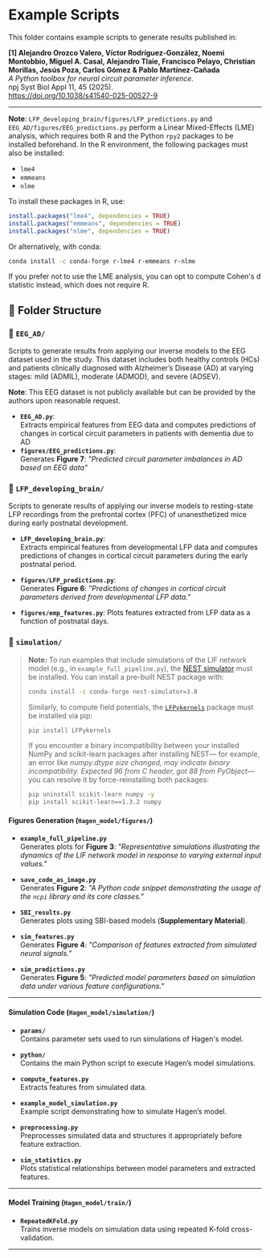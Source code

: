 # Example Scripts

This folder contains example scripts to generate results published in:

**[1] Alejandro Orozco Valero, Víctor Rodríguez-González, Noemi Montobbio, Miguel A. Casal, Alejandro Tlaie, 
Francisco Pelayo, Christian Morillas, Jesús Poza, Carlos Gómez & Pablo Martínez-Cañada**  
*A Python toolbox for neural circuit parameter inference.*  
npj Syst Biol Appl 11, 45 (2025).  
https://doi.org/10.1038/s41540-025-00527-9  

---

**Note**: `LFP_developing_brain/figures/LFP_predictions.py` and `EEG_AD/figures/EEG_predictions.py`  perform a Linear 
Mixed-Effects (LME) analysis, which requires both R and the Python `rpy2` packages to be installed beforehand. In 
the R environment, the following packages must also be installed:


  - `lme4`  
  - `emmeans`
  - `nlme`

  To install these packages in R, use:

  ```r
  install.packages("lme4", dependencies = TRUE)
  install.packages("emmeans", dependencies = TRUE)
  install.packages("nlme", dependencies = TRUE)
  ```

  Or alternatively, with conda:
  ```bash
  conda install -c conda-forge r-lme4 r-emmeans r-nlme
  ```


  If you prefer not to use the LME analysis, you can opt to compute Cohen's d statistic instead, which does not 
  require R.

## 📂 Folder Structure

### 🔵 `EEG_AD/`  
Scripts to generate results from applying our inverse models to the EEG dataset used in the study. This dataset 
includes both healthy controls (HCs) and patients clinically diagnosed with Alzheimer’s Disease (AD) at varying stages: 
mild (ADMIL), moderate (ADMOD), and severe (ADSEV).

**Note**: This EEG dataset is not publicly available but can be provided by the authors upon reasonable 
  request.

- **`EEG_AD.py`**:  
  Extracts empirical features from EEG data and computes predictions of changes in cortical circuit parameters in 
patients with dementia due to AD
- **`figures/EEG_predictions.py`**:  
    Generates **Figure 7**: *"Predicted circuit parameter imbalances in AD based on EEG data"*

### 🔵 `LFP_developing_brain/`  
Scripts to generate results of applying our inverse models to resting-state LFP recordings from the prefrontal 
cortex (PFC) of unanesthetized mice during early postnatal development.  

- **`LFP_developing_brain.py`**:  
  Extracts empirical features from developmental LFP data and computes predictions of changes in cortical circuit 
parameters during the early postnatal period.

- **`figures/LFP_predictions.py`**:  
  Generates **Figure 6**: *"Predictions of changes in cortical circuit parameters derived from developmental 
LFP data."*

- **`figures/emp_features.py`**: 
    Plots features extracted from LFP data as a function of postnatal days.

### 🔵 `simulation/`

> **Note:** To run examples that include simulations of the LIF network model (e.g., in `example_full_pipeline.py`), 
> the [NEST simulator](https://nest-simulator.readthedocs.io/) must be installed. You can install a pre-built NEST 
> package with:
>
> ```bash
> conda install -c conda-forge nest-simulator=3.8
> ```
>
> Similarly, to compute field potentials, the [`LFPykernels`](https://github.com/LFPy/LFPykernels) package must be 
> installed via pip:
>
> ```bash
> pip install LFPykernels
> ```
>  If you encounter a binary incompatibility between your installed NumPy and scikit-learn packages after installing NEST—
> for example, an error like *numpy.dtype size changed, may indicate binary incompatibility. Expected 96 from C header, 
> got 88 from PyObject*—you can resolve it by force-reinstalling both packages:
>
> ```bash
> pip uninstall scikit-learn numpy -y
> pip install scikit-learn==1.3.2 numpy
> ```

#### Figures Generation (`Hagen_model/figures/`)

- **`example_full_pipeline.py`**  
  Generates plots for **Figure 3**: *"Representative simulations illustrating the dynamics of the LIF network model in 
response to varying external input values."*

- **`save_code_as_image.py`**  
  Generates **Figure 2**: *"A Python code snippet demonstrating the usage of the `ncpi` library and its core classes."*

- **`SBI_results.py`**  
  Generates plots using SBI-based models (**Supplementary Material**).

- **`sim_features.py`**  
  Generates **Figure 4**: *"Comparison of features extracted from simulated neural signals."*

- **`sim_predictions.py`**  
  Generates **Figure 5**: *"Predicted model parameters based on simulation data under various feature configurations."*

---

#### Simulation Code (`Hagen_model/simulation/`)

- **`params/`**  
  Contains parameter sets used to run simulations of Hagen's model.

- **`python/`**  
  Contains the main Python script to execute Hagen’s model simulations.

- **`compute_features.py`**  
  Extracts features from simulated data.

- **`example_model_simulation.py`**  
  Example script demonstrating how to simulate Hagen’s model.

- **`preprocessing.py`**  
  Preprocesses simulated data and structures it appropriately before feature extraction.

- **`sim_statistics.py`**  
  Plots statistical relationships between model parameters and extracted features.

---

#### Model Training (`Hagen_model/train/`)

- **`RepeatedKFold.py`**  
  Trains inverse models on simulation data using repeated K-fold cross-validation.


---
 
